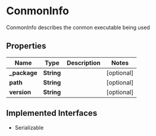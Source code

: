 

# ConmonInfo

ConmonInfo describes the conmon executable being used

## Properties

| Name | Type | Description | Notes |
|------------ | ------------- | ------------- | -------------|
|**_package** | **String** |  |  [optional] |
|**path** | **String** |  |  [optional] |
|**version** | **String** |  |  [optional] |


## Implemented Interfaces

* Serializable


